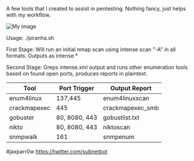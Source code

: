 
A few tools that I created to assist in pentesting. Nothing fancy, just helps with my workflow. 

![My image](jaxparr0w.github.com/auto_enum/piranha.png)                     

Usage: ./piranha.sh <target IP>

First Stage: Will run an initial nmap scan using intense scan "-A" in all formats. Outputs as intense.*

Second Stage: Greps intense.xml output and runs other enumeration tools based on found open ports, produces reports in plaintext. 

| Tool | Port Trigger | Output Report |
|------------| ------------| -----------|
| enum4linux | 137,445 | enum4linuxscan |
| crackmapexec | 445 | crackmapexec_smb | 
| gobuster | 80, 8080, 443 | gobustlist.txt |
| nikto | 80, 8080, 443 | niktoscan |
| snmpwalk | 161 | snmpenum | 
  
  
#jaxparr0w
https://twitter.com/subnetbot
  
